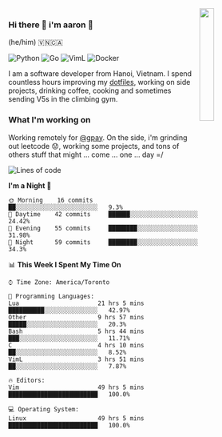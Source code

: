 <img src="https://media.giphy.com/media/l1J9LMNeWISnddECA/giphy.gif" align="right" width="24%" />

### Hi there 👋 i'm aaron :wolf:
(he/him) 🇻🇳🇨🇦

<p align="left">
    <img alt="Python" src="https://img.shields.io/badge/-Python-blue?style=flat-square&logo=python&logoColor=white" />
    <img alt="Go" src="https://img.shields.io/badge/-Golang-46a2f1?style=flat-square&logo=go&logoColor=white" />
    <img alt="VimL" src="https://img.shields.io/badge/-VimL-66d124?style=flat-square&logo=vim&logoColor=white" />
    <img alt="Docker" src="https://img.shields.io/badge/-Docker-1bd7de?style=flat-square&logo=docker&logoColor=white" />
</p>

I am a software developer from Hanoi, Vietnam. I spend countless hours improving my [dotfiles](https://github.com/aarnphm/dotfiles), working on side projects, drinking coffee, cooking and sometimes sending V5s in the climbing gym.

### What I'm working on
Working remotely for [@gpay](http://gpay.vn/en/home_en/). On the side, i'm grinding out leetcode :worried:, working some projects, and tons of others stuff that might ... come ... one ... day =/



<!--START_SECTION:waka-->
![Lines of code](https://img.shields.io/badge/From%20Hello%20World%20I%27ve%20Written-3.1%20million%20lines%20of%20code-blue)

**I'm a Night 🦉** 

```text
🌞 Morning    16 commits     ██░░░░░░░░░░░░░░░░░░░░░░░   9.3% 
🌆 Daytime    42 commits     ██████░░░░░░░░░░░░░░░░░░░   24.42% 
🌃 Evening    55 commits     ████████░░░░░░░░░░░░░░░░░   31.98% 
🌙 Night      59 commits     ████████░░░░░░░░░░░░░░░░░   34.3%

```


📊 **This Week I Spent My Time On** 

```text
⌚︎ Time Zone: America/Toronto

💬 Programming Languages: 
Lua                      21 hrs 5 mins       ██████████░░░░░░░░░░░░░░░   42.97% 
Other                    9 hrs 57 mins       █████░░░░░░░░░░░░░░░░░░░░   20.3% 
Bash                     5 hrs 44 mins       ███░░░░░░░░░░░░░░░░░░░░░░   11.71% 
C                        4 hrs 10 mins       ██░░░░░░░░░░░░░░░░░░░░░░░   8.52% 
VimL                     3 hrs 51 mins       ██░░░░░░░░░░░░░░░░░░░░░░░   7.87%

🔥 Editors: 
Vim                      49 hrs 5 mins       █████████████████████████   100.0%

💻 Operating System: 
Linux                    49 hrs 5 mins       █████████████████████████   100.0%

```


<!--END_SECTION:waka-->

<!--
**aarnphm/aarnphm** is a ✨ _special_ ✨ repository because its `README.md` (this file) appears on your GitHub profile.

Here are some ideas to get you started:

- 🔭 I’m currently working on ...
- 🌱 I’m currently learning ...
- 👯 I’m looking to collaborate on ...
- 🤔 I’m looking for help with ...
- 💬 Ask me about ...
- 📫 How to reach me: ...
- 😄 Pronouns: ...
- ⚡ Fun fact: ...
-->
